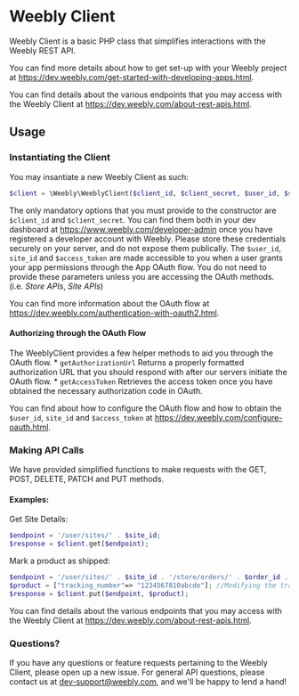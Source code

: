 # Weebly Client

Weebly Client is a basic PHP class that simplifies interactions with the Weebly REST API.

You can find more details about how to get set-up with your Weebly project at <https://dev.weebly.com/get-started-with-developing-apps.html>.

You can find details about the various endpoints that you may access with the Weebly Client at <https://dev.weebly.com/about-rest-apis.html>.

## Usage

### Instantiating the Client

You may insantiate a new Weebly Client as such:

```php
$client = \Weebly\WeeblyClient($client_id, $client_secret, $user_id, $site_id, $access_token);
```

The only mandatory options that you must provide to the constructor are `$client_id` and `$client_secret`. You can find them both in your dev dashboard at <https://www.weebly.com/developer-admin> once you have registered a developer account with Weebly.
Please store these credentials securely on your server, and do not expose them publically.
The `$user_id`, `site_id` and `$access_token` are made accessible to you when a user grants your app permissions through the App OAuth flow. You do not need to provide these parameters unless you are accessing the OAuth methods. (i.e. _*Store APIs*_, _*Site APIs*_)

You can find more information about the OAuth flow at <https://dev.weebly.com/authentication-with-oauth2.html>.

#### Authorizing through the OAuth Flow
The WeeblyClient provides a few helper methods to aid you through the OAuth flow.
    * `getAuthorizationUrl` Returns a properly formatted authorization URL that you should respond with after our servers initiate the OAuth flow.
    * `getAccessToken` Retrieves the access token once you have obtained the necessary authorization code in OAuth.

You can find about how to configure the OAuth flow and how to obtain the `$user_id`, `site_id` and `$access_token` at <https://dev.weebly.com/configure-oauth.html>.


### Making API Calls
We have provided simplified functions to make requests with the GET, POST, DELETE, PATCH and PUT methods.

#### Examples:
Get Site Details:

```php
$endpoint = '/user/sites/' . $site_id;
$response = $client.get($endpoint);
```

Mark a product as shipped:
```php
$endpoint = '/user/sites/' . $site_id . '/store/orders/' . $order_id . '/shipments/' . $order_shipment_id;
$product = ["tracking_number"=> "1234567810abcde"]; //Modifying the tracking_number on an unshipped product will mark it as shipped as well!
$response = $client.put($endpoint, $product);
```

You can find details about the various endpoints that you may access with the Weebly Client at <https://dev.weebly.com/about-rest-apis.html>.

### Questions?
If you have any questions or feature requests pertaining to the Weebly Client, please open up a new issue.
For general API questions, please contact us at dev-support@weebly.com, and we'll be happy to lend a hand!